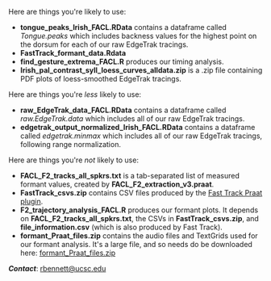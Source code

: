 Here are things you're likely to use:
- **tongue_peaks_Irish_FACL.RData** contains a dataframe called *Tongue.peaks* which includes backness values for the highest point on the dorsum for each of our raw EdgeTrak tracings.
- **FastTrack_formant_data.Rdata**
- **find_gesture_extrema_FACL.R** produces our timing analysis.
- **Irish_pal_contrast_syll_loess_curves_alldata.zip** is a .zip file containing PDF plots of loess-smoothed EdgeTrak tracings.

Here are things you're *less* likely to use:
- **raw_EdgeTrak_data_FACL.RData** contains a dataframe called *raw.EdgeTrak.data* which includes all of our raw EdgeTrak tracings.
- **edgetrak_output_normalized_Irish_FACL.RData** contains a dataframe called *edgetrak.minmax* which includes all of our raw EdgeTrak tracings, following range normalization.

Here are things you're *not* likely to use:
- **FACL_F2_tracks_all_spkrs.txt** is a tab-separated list of measured formant values, created by **FACL_F2_extraction_v3.praat**.
- **FastTrack_csvs.zip** contains CSV files produced by the [Fast Track Praat plugin](https://github.com/santiagobarreda/FastTrack).
- **F2_trajectory_analysis_FACL.R** produces our formant plots. It depends on **FACL_F2_tracks_all_spkrs.txt**, the CSVs in **FastTrack_csvs.zip**, and **file_information.csv** (which is also produced by Fast Track).
- **formant_Praat_files.zip** contains the audio files and TextGrids used for our formant analysis. It's a large file, and so needs do be downloaded here: [formant_Praat_files.zip
 ](https://www.dropbox.com/scl/fi/2ktl7bv8itp1b5oqytpd1/FastTrack_csvs.zip?rlkey=ac6enume0fphd0sxmkf0f1s3m&dl=1)

***Contact***: rbennett@ucsc.edu
